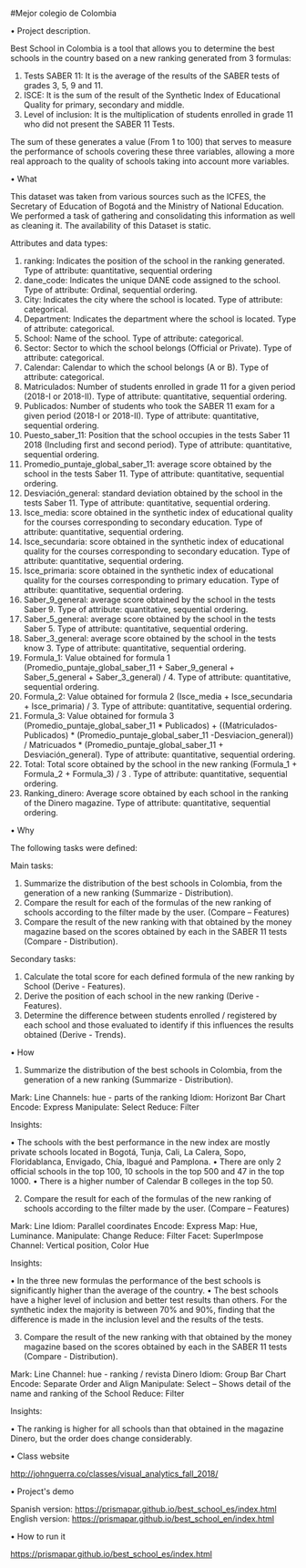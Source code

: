 #Mejor colegio de Colombia

•	Project description.

Best School in Colombia is a tool that allows you to determine the best schools in the country based on a new ranking generated from 3 formulas:

1.	Tests SABER 11: It is the average of the results of the SABER tests of grades 3, 5, 9 and 11.
2.	ISCE: It is the sum of the result of the Synthetic Index of Educational Quality for primary, secondary and middle.
3.	Level of inclusion: It is the multiplication of students enrolled in grade 11 who did not present the SABER 11 Tests.

The sum of these generates a value (From 1 to 100) that serves to measure the performance of schools covering these three variables, allowing a more real approach to the quality of schools taking into account more variables.

•	What

This dataset was taken from various sources such as the ICFES, the Secretary of Education of Bogotá and the Ministry of National Education. We performed a task of gathering and consolidating this information as well as cleaning it. The availability of this Dataset is static.

Attributes and data types:

1.	ranking: Indicates the position of the school in the ranking generated. Type of attribute:  quantitative, sequential ordering
2.	dane_code: Indicates the unique DANE code assigned to the school. Type of attribute: Ordinal, sequential ordering.
3.	City: Indicates the city where the school is located. Type of attribute: categorical.
4.	Department: Indicates the department where the school is located. Type of attribute: categorical.
5.	School: Name of the school. Type of attribute: categorical.
6.	Sector: Sector to which the school belongs (Official or Private). Type of attribute: categorical.
7.	Calendar: Calendar to which the school belongs (A or B). Type of attribute: categorical.
8.	Matriculados: Number of students enrolled in grade 11 for a given period (2018-I or 2018-II). Type of attribute: quantitative, sequential ordering.
9.	Publicados: Number of students who took the SABER 11 exam for a given period (2018-I or 2018-II). Type of attribute: quantitative, sequential ordering.
10.	Puesto_saber_11: Position that the school occupies in the tests Saber 11 2018 (Including first and second period). Type of attribute: quantitative, sequential ordering.
11.	Promedio_puntaje_global_saber_11: average score obtained by the school in the tests Saber 11. Type of attribute: quantitative, sequential ordering.
12.	Desviación_general: standard deviation obtained by the school in the tests Saber 11. Type of attribute: quantitative, sequential ordering.
13.	Isce_media: score obtained in the synthetic index of educational quality for the courses corresponding to secondary education. Type of attribute: quantitative, sequential ordering.
14.	Isce_secundaria: score obtained in the synthetic index of educational quality for the courses corresponding to secondary education. Type of attribute: quantitative, sequential ordering.
15.	Isce_primaria: score obtained in the synthetic index of educational quality for the courses corresponding to primary education. Type of attribute: quantitative, sequential ordering.
16.	Saber_9_general: average score obtained by the school in the tests Saber 9. Type of attribute: quantitative, sequential ordering.
17.	Saber_5_general: average score obtained by the school in the tests Saber 5. Type of attribute: quantitative, sequential ordering.
18.	Saber_3_general: average score obtained by the school in the tests know 3. Type of attribute: quantitative, sequential ordering.
19.	Formula_1: Value obtained for formula 1 (Promedio_puntaje_global_saber_11 + Saber_9_general + Saber_5_general + Saber_3_general) / 4. Type of attribute: quantitative, sequential ordering.
20.	Formula_2: Value obtained for formula 2 (Isce_media + Isce_secundaria + Isce_primaria) / 3. Type of attribute: quantitative, sequential ordering.
21.	Formula_3: Value obtained for formula 3 (Promedio_puntaje_global_saber_11 * Publicados) + ((Matriculados-Publicados) * (Promedio_puntaje_global_saber_11 -Desviacion_general)) / Matricuados * (Promedio_puntaje_global_saber_11 + Desviación_general). Type of attribute: quantitative, sequential ordering.
22.	Total: Total score obtained by the school in the new ranking (Formula_1 + Formula_2 + Formula_3) / 3 . Type of attribute: quantitative, sequential ordering.
23.	Ranking_dinero: Average score obtained by each school in the ranking of the Dinero magazine. Type of attribute: quantitative, sequential ordering.

•	Why

The following tasks were defined:

Main tasks:

1.	Summarize the distribution of the best schools in Colombia, from the generation of a new ranking (Summarize - Distribution).
2.	Compare the result for each of the formulas of the new ranking of schools according to the filter made by the user. (Compare – Features)
3.	Compare the result of the new ranking with that obtained by the money magazine based on the scores obtained by each in the SABER 11 tests (Compare - Distribution).

Secondary tasks:

1.	Calculate the total score for each defined formula of the new ranking by School (Derive - Features).
2.	Derive the position of each school in the new ranking (Derive - Features).
3.	Determine the difference between students enrolled / registered by each school and those evaluated to identify if this influences the results obtained (Derive - Trends).

•	How

1.	Summarize the distribution of the best schools in Colombia, from the generation of a new ranking (Summarize - Distribution).

Mark: Line
Channels: hue  - parts of the ranking
Idiom: Horizont Bar Chart
Encode: Express
Manipulate: Select 
Reduce: Filter

Insights:

•	The schools with the best performance in the new index are mostly private schools located in Bogotá, Tunja, Cali, La Calera, Sopo, Floridablanca, Envigado, Chía, Ibagué and Pamplona.
•	There are only 2 official schools in the top 100, 10 schools in the top 500 and 47 in the top 1000.
•	There is a higher number of Calendar B colleges in the top 50.

2.	Compare the result for each of the formulas of the new ranking of schools according to the filter made by the user. (Compare – Features)

Mark: Line
Idiom: Parallel coordinates
Encode: Express 
Map: Hue, Luminance.
Manipulate: Change
Reduce: Filter
Facet: SuperImpose
Channel: Vertical position, Color Hue

Insights:

•	In the three new formulas the performance of the best schools is significantly higher than the average of the country.
•	The best schools have a higher level of inclusion and better test results than others. For the synthetic index the majority is between 70% and 90%, finding that the difference is made in the inclusion level and the results of the tests.

3.	Compare the result of the new ranking with that obtained by the money magazine based on the scores obtained by each in the SABER 11 tests (Compare - Distribution).

Mark: Line
Channel: hue  - ranking / revista Dinero
Idiom: Group Bar Chart
Encode: Separate Order and Align
Manipulate: Select – Shows detail of the name and ranking of the School
Reduce: Filter

Insights:

•	The ranking is higher for all schools than that obtained in the magazine Dinero, but the order does change considerably.

•	Class website

http://johnguerra.co/classes/visual_analytics_fall_2018/

•	Project's demo

Spanish version: https://prismapar.github.io/best_school_es/index.html
English version: https://prismapar.github.io/best_school_en/index.html

•	How to run it

https://prismapar.github.io/best_school_es/index.html

